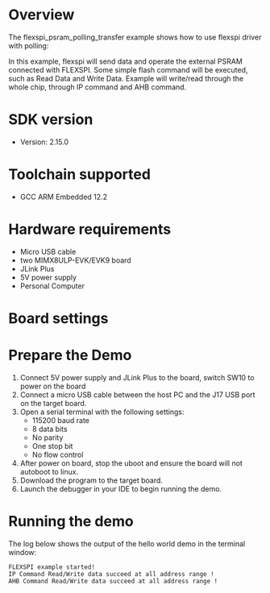 Overview
========
The flexspi_psram_polling_transfer example shows how to use flexspi driver with polling:

In this example, flexspi will send data and operate the external PSRAM connected with FLEXSPI. Some simple flash command will
be executed, such as Read Data and Write Data.
Example will write/read through the whole chip, through IP command and AHB command.

SDK version
===========
- Version: 2.15.0

Toolchain supported
===================
- GCC ARM Embedded  12.2

Hardware requirements
=====================
- Micro USB cable
- two MIMX8ULP-EVK/EVK9 board
- JLink Plus
- 5V power supply
- Personal Computer


Board settings
==============

Prepare the Demo
================
1.  Connect 5V power supply and JLink Plus to the board, switch SW10 to power on the board
2.  Connect a micro USB cable between the host PC and the J17 USB port on the target board.
3.  Open a serial terminal with the following settings:
    - 115200 baud rate
    - 8 data bits
    - No parity
    - One stop bit
    - No flow control
4.  After power on board, stop the uboot and ensure the board will not autoboot to linux.
5.  Download the program to the target board.
6.  Launch the debugger in your IDE to begin running the demo.

Running the demo
================
The log below shows the output of the hello world demo in the terminal window:
~~~~~~~~~~~~~~~~~~~~~~~~~~~~~~~~~~~
FLEXSPI example started!
IP Command Read/Write data succeed at all address range !
AHB Command Read/Write data succeed at all address range !
~~~~~~~~~~~~~~~~~~~~~~~~~~~~~~~~~~~
